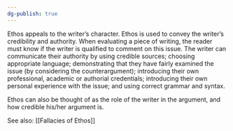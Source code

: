 ```yaml
---
dg-publish: true
---
```

Ethos appeals to the writer’s character. Ethos is used to convey the writer’s credibility and authority. When evaluating a piece of writing, the reader must know if the writer is qualified to comment on this issue. The writer can communicate their authority by using credible sources; choosing appropriate language; demonstrating that they have fairly examined the issue (by considering the counterargument); introducing their own professional, academic or authorial credentials; introducing their own personal experience with the issue; and using correct grammar and syntax.

Ethos can also be thought of as the role of the writer in the argument, and how credible his/her argument is.

See also: [[Fallacies of Ethos]]

